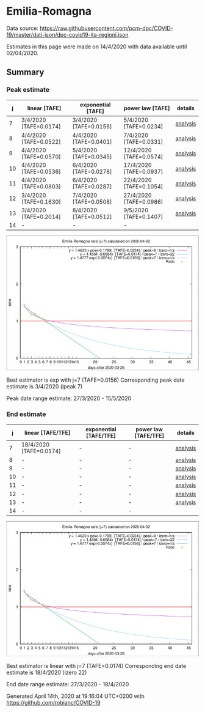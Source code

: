 # Emilia-Romagna


Data source: https://raw.githubusercontent.com/pcm-dpc/COVID-19/master/dati-json/dpc-covid19-ita-regioni.json

Estimates in this page were made on 14/4/2020 with data available until 02/04/2020.


## Summary 

### Peak estimate 
|j|linear [TAFE]|exponential [TAFE]|power law [TAFE]|details|
|---|----|-----------|---------|-------|
|7|3/4/2020 [TAFE=0.0174]|3/4/2020 [TAFE=0.0156]|5/4/2020 [TAFE=0.0234]|[analysis](COVID-19_emilia-romagna_j7_2020-04-02.md)|
|8|4/4/2020 [TAFE=0.0522]|4/4/2020 [TAFE=0.0401]|7/4/2020 [TAFE=0.0331]|[analysis](COVID-19_emilia-romagna_j8_2020-04-02.md)|
|9|4/4/2020 [TAFE=0.0570]|5/4/2020 [TAFE=0.0345]|12/4/2020 [TAFE=0.0574]|[analysis](COVID-19_emilia-romagna_j9_2020-04-02.md)|
|10|4/4/2020 [TAFE=0.0536]|6/4/2020 [TAFE=0.0278]|17/4/2020 [TAFE=0.0937]|[analysis](COVID-19_emilia-romagna_j10_2020-04-02.md)|
|11|4/4/2020 [TAFE=0.0803]|6/4/2020 [TAFE=0.0287]|22/4/2020 [TAFE=0.1054]|[analysis](COVID-19_emilia-romagna_j11_2020-04-02.md)|
|12|3/4/2020 [TAFE=0.1630]|7/4/2020 [TAFE=0.0508]|27/4/2020 [TAFE=0.0986]|[analysis](COVID-19_emilia-romagna_j12_2020-04-02.md)|
|13|3/4/2020 [TAFE=0.2014]|8/4/2020 [TAFE=0.0512]|9/5/2020 [TAFE=0.1407]|[analysis](COVID-19_emilia-romagna_j13_2020-04-02.md)|
|14|-|-|-||

![best peak estimate](COVID-19_emilia-romagna_j7_2020-04-02.png)

Best estimator is exp with j=7 (TAFE=0.0156)
Corresponding peak date estimate is 3/4/2020 (ipeak 7)


Peak date range estimate: 27/3/2020 - 15/5/2020

### End estimate 
|j|linear [TAFE/TFE]|exponential [TAFE/TFE]|power law [TAFE/TFE]|details|
|---|----|-----------|---------|-------|
|7|18/4/2020 [TAFE=0.0174]|-|-|[analysis](COVID-19_emilia-romagna_j7_2020-04-02.md)|
|8|-|-|-|[analysis](COVID-19_emilia-romagna_j8_2020-04-02.md)|
|9|-|-|-|[analysis](COVID-19_emilia-romagna_j9_2020-04-02.md)|
|10|-|-|-|[analysis](COVID-19_emilia-romagna_j10_2020-04-02.md)|
|11|-|-|-|[analysis](COVID-19_emilia-romagna_j11_2020-04-02.md)|
|12|-|-|-|[analysis](COVID-19_emilia-romagna_j12_2020-04-02.md)|
|13|-|-|-|[analysis](COVID-19_emilia-romagna_j13_2020-04-02.md)|
|14|-|-|-||

![best zero estimate](COVID-19_emilia-romagna_j7_2020-04-02.png)

Best estimator is linear with j=7 (TAFE=0.0174)
Corresponding end date estimate is 18/4/2020 (izero 22)


End date range estimate: 27/3/2020 - 18/4/2020

Generated April 14th, 2020 at 19:16:04 UTC+0200 with https://github.com/robianc/COVID-19
